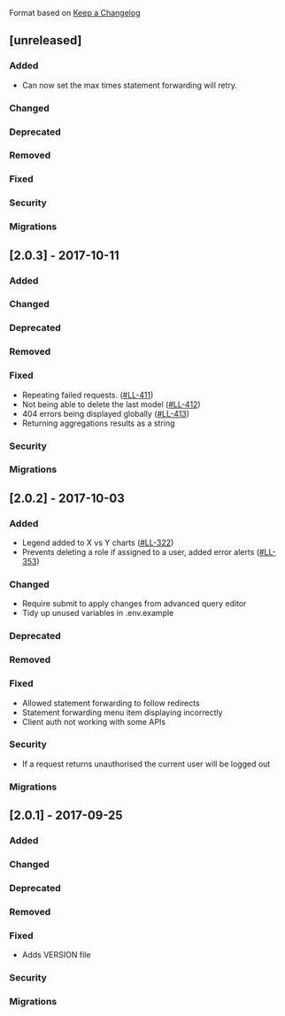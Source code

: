 Format based on [Keep a Changelog](http://keepachangelog.com/)

## [unreleased]
### Added
  - Can now set the max times statement forwarding will retry.
### Changed
### Deprecated
### Removed
### Fixed
### Security
### Migrations

## [2.0.3] - 2017-10-11
### Added
### Changed
### Deprecated
### Removed
### Fixed
  - Repeating failed requests. ([#LL-411](https://ht2labs.myjetbrains.com/youtrack/issue/LL-411))
  - Not being able to delete the last model ([#LL-412](https://ht2labs.myjetbrains.com/youtrack/issue/LL-412))
  - 404 errors being displayed globally ([#LL-413](https://ht2labs.myjetbrains.com/youtrack/issue/LL-413))
  - Returning aggregations results as a string
### Security
### Migrations

## [2.0.2] - 2017-10-03
### Added
  - Legend added to X vs Y charts ([#LL-322](https://ht2labs.myjetbrains.com/youtrack/issue/LL-322))
  - Prevents deleting a role if assigned to a user, added error alerts ([#LL-353](https://ht2labs.myjetbrains.com/youtrack/issue/LL-353))
### Changed
 - Require submit to apply changes from advanced query editor
 - Tidy up unused variables in .env.example
### Deprecated
### Removed
### Fixed
 - Allowed statement forwarding to follow redirects
 - Statement forwarding menu item displaying incorrectly
 - Client auth not working with some APIs
### Security
 - If a request returns unauthorised the current user will be logged out
### Migrations

## [2.0.1] - 2017-09-25
### Added
### Changed
### Deprecated
### Removed
### Fixed
 - Adds VERSION file
### Security
### Migrations
